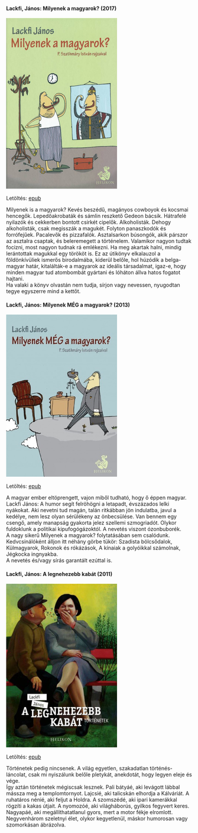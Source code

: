 #### <a name="id_1360">Lackfi, János: Milyenek a magyarok? (2017)</a>
<img src="https://github.com/BercziSandor/calibre_lib/raw/main/Lackfi%2C%20Janos/Milyenek%20a%20magyarok_%20%281360%29/cover.jpg" alt="cover" width="300"/>

Letöltés: [epub](https://github.com/BercziSandor/calibre_lib/raw/main/Lackfi%2C%20Janos/Milyenek%20a%20magyarok_%20%281360%29/Milyenek%20a%20magyarok_%20-%20Lackfi%2C%20Janos.epub)
<div>
<p>Milyenek is a magyarok? Kevés beszédű, magányos cowboyok és kocsmai hencegők. Lepedőakrobaták és sámlin reszkető Gedeon bácsik. Hátrafelé nyilazók és cekkerben bontott csirkét cipelők. Alkoholisták. Dehogy alkoholisták, csak megisszák a magukét. Folyton panaszkodók és forrófejűek. Pacalevők és pizzafalók. Asztalsarkon búsongók, akik párszor az asztalra csaptak, és beleremegett a történelem. Valamikor nagyon tudtak focizni, most nagyon tudnak rá emlékezni. Ha meg akartak halni, mindig lerántottak magukkal egy törököt is. Ez az útikönyv elkalauzol a földönkívüliek ismerős birodalmába, kiderül belőle, hol húzódik a belga-magyar határ, kitalálták-e a magyarok az ideális társadalmat, igaz-e, hogy minden magyar tud atombombát gyártani és lóháton állva hatos fogatot hajtani.<br>Ha valaki a könyv olvastán nem tudja, sírjon vagy nevessen, nyugodtan tegye egyszerre mind a kettőt.</p></div>

#### <a name="id_935">Lackfi, János: Milyenek MÉG a magyarok? (2013)</a>
<img src="https://github.com/BercziSandor/calibre_lib/raw/main/Lackfi%2C%20Janos/Milyenek%20MEG%20a%20magyarok_%20%28935%29/cover.jpg" alt="cover" width="300"/>

Letöltés: [epub](https://github.com/BercziSandor/calibre_lib/raw/main/Lackfi%2C%20Janos/Milyenek%20MEG%20a%20magyarok_%20%28935%29/Milyenek%20MEG%20a%20magyarok_%20-%20Lackfi%2C%20Janos.epub)
<p class="description">A magyar ember eltöprengett, vajon miből tudható, hogy ő éppen magyar.<br>Lackfi János: A humor segít felröhögni a letapadt, évszázados lelki nyákokat. Aki nevetni tud magán, talán ritkábban jön indulatba, javul a kedélye, nem lesz olyan sérülékeny az önbecsülése. Van bennem egy csengő, amely manapság gyakorta jelez szellemi szmogriadót. Olykor fuldoklunk a politikai kipufogógázoktól. A nevetés viszont ózonbuborék. <br>A nagy sikerű Milyenek a magyarok? folytatásában sem csalódunk. Kedvcsinálóként álljon itt néhány görbe tükör: Szadista bölcsődalok, Külmagyarok, Rokonok és rókázások, A kínaiak a golyóikkal számolnak, Jégkocka ingnyakba. <br>A nevetés és/vagy sírás garantált ezúttal is.</p>

#### <a name="id_934">Lackfi, János: A legnehezebb kabát (2011)</a>
<img src="https://github.com/BercziSandor/calibre_lib/raw/main/Lackfi%2C%20Janos/A%20legnehezebb%20kabat%20%28934%29/cover.jpg" alt="cover" width="300"/>

Letöltés: [epub](https://github.com/BercziSandor/calibre_lib/raw/main/Lackfi%2C%20Janos/A%20legnehezebb%20kabat%20%28934%29/A%20legnehezebb%20kabat%20-%20Lackfi%2C%20Janos.epub)
<div>
<p>Történetek pedig nincsenek. A világ egyetlen, szakadatlan történés-láncolat, csak mi nyiszálunk belőle pletykát, anekdotát, hogy legyen eleje és vége.<br>Így aztán történetek mégiscsak lesznek. Pali bátyáé, aki levágott lábbal mássza meg a templomtornyot. Lajcsié, aki talicskán elhordja a Kálváriát. A ruhatáros nénié, aki feljut a Holdra. A szomszédé, aki ipari kamerákkal rögzíti a kakas útjait. A nyomozóé, aki világháborús, gyilkos fegyvert keres. Nagyapáé, aki megállíthatatlanul gyors, mert a motor fékje elromlott. Negyvenhárom szeletnyi élet, olykor kegyetlenül, máskor humorosan vagy szomorkásan ábrázolva.</p></div>

